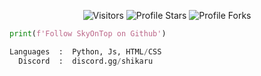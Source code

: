 <p align="center"><img src="https://gpvc.arturio.dev/SkyOnTop" alt="Visitors"></a>
<img src="https://img.shields.io/badge/dynamic/json?&label=Total%20Stars&color=bb2527&style=flat&style=for-the-badge&query=%24.stars&url=https://api.github-star-counter.workers.dev/user/SkyOnTop" alt="Profile Stars"></a>
<img src="https://img.shields.io/badge/dynamic/json?&label=Total%20Forks&color=bb2527&style=flat&style=for-the-badge&query=%24.forks&url=https://api.github-star-counter.workers.dev/user/SkyOnTop" alt="Profile Forks"></a>

```python
print(f'Follow SkyOnTop on Github')
```

```python
Languages  :  Python, Js, HTML/CSS
  Discord  :  discord.gg/shikaru
```
